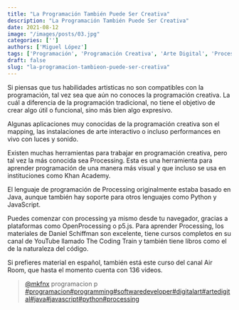 ```yaml
---
title: "La Programación También Puede Ser Creativa"
description: "La Programación También Puede Ser Creativa"
date: 2021-08-12
image: "/images/posts/03.jpg"
categories: ['']
authors: ['Miguel López']
tags: ['Programación', 'Programación Creativa', 'Arte Digital', 'Processing', 'Python', 'JavaScript']
draft: false
slug: "la-programacion-tambieon-puede-ser-creativa"
---
```


Si piensas que tus habilidades artisticas no son compatibles con la programación, tal vez sea que aún no conoces la programación creativa. La cuál a diferencia de la programación tradicional, no tiene el objetivo de crear algo útil o funcional, sino más bien algo expresivo.

Algunas aplicaciones muy conocidas de la programación creativa son el mapping, las instalaciones de arte interactivo o incluso performances en vivo con luces y sonido.

Existen muchas herramientas para trabajar en programación creativa, pero tal vez la más conocida sea Processing. Esta es una herramienta para aprender programación de una manera más visual y que incluso se usa en instituciones como Khan Academy.

El lenguaje de programación de Processing originalmente estaba basado en Java, aunque también hay soporte para otros lenguajes como Python y JavaScript.

Puedes comenzar con processing ya mismo desde tu navegador, gracias a plataformas como OpenProcessing o p5.js. Para aprender Processing, los materiales de Daniel Schiffman son excelente, tiene cursos completos en su canal de YouTube llamado The Coding Train y también tiene libros como el de la naturaleza del código.

Si prefieres material en español, también está este curso del canal Air Room, que hasta el momento cuenta con 136 videos. 

<blockquote class="tiktok-embed" cite="{https://www.tiktok.com/@mkfnx/video/6995722650375048454}" data-video-id="6995722650375048454" style="max-width: 605px;min-width: 325px;" > <section> <a target="_blank" title="@mkfnx" href="https://www.tiktok.com/@mkfnx?refer=embed">@mkfnx</a> programacion  p </section> <a title="programacion" target="_blank" href="https://www.tiktok.com/tag/programacion?refer=embed">#programacion</a><a title="programming" target="_blank" href="https://www.tiktok.com/tag/programming?refer=embed">#programming</a><a title="softwaredeveloper" target="_blank" href="https://www.tiktok.com/tag/softwaredeveloper?refer=embed">#softwaredeveloper</a><a title="digitalart" target="_blank" href="https://www.tiktok.com/tag/digitalart?refer=embed">#digitalart</a><a title="artedigital" target="_blank" href="https://www.tiktok.com/tag/artedigital?refer=embed">#artedigital</a><a title="java" target="_blank" href="https://www.tiktok.com/tag/java?refer=embed">#java</a><a title="javascript" target="_blank" href="https://www.tiktok.com/tag/javascript?refer=embed">#javascript</a><a title="python" target="_blank" href="https://www.tiktok.com/tag/python?refer=embed">#python</a><a title="processing" target="_blank" href="https://www.tiktok.com/tag/processing?refer=embed">#processing</a> </blockquote> <script async src="https://www.tiktok.com/embed.js"></script>

